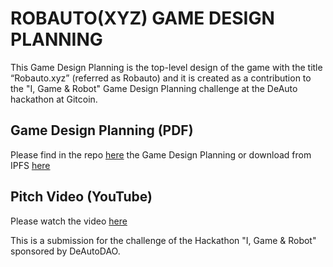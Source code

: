 # ROBAUTO(XYZ) GAME DESIGN PLANNING

This Game Design Planning is the top-level design of the game with the title “Robauto.xyz” (referred as Robauto) and it is created as a contribution to the "I, Game & Robot" Game Design Planning challenge at the DeAuto hackathon at Gitcoin.


## Game Design Planning (PDF)
Please find in the repo [here](https://github.com/ivanmolto/robauto-xyz-gdp/blob/main/robauto-game-design-planning.pdf) the Game Design Planning or download from IPFS [here](https://ivanmolto.mypinata.cloud/ipfs/QmQr3W5ftJ9v8ZU4NHQGCj8hYo7WAqE9akTf1mZHog3M6f)


## Pitch Video (YouTube)
Please watch the video [here]()

This is a submission for the challenge of the Hackathon "I, Game & Robot" sponsored by DeAutoDAO.